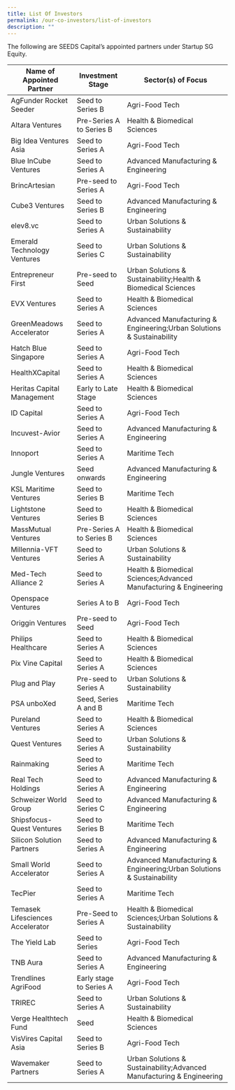 ```yaml
---
title: List Of Investors
permalink: /our-co-investors/list-of-investors
description: ""
---
```


The following are SEEDS Capital’s appointed partners under Startup SG Equity.


|**Name of Appointed Partner** | **Investment Stage** | **Sector(s) of Focus** |
 | -------- | -------- | -------- | 
AgFunder Rocket Seeder | Seed to Series B | Agri-Food Tech
Altara Ventures | Pre-Series A to Series B | Health & Biomedical Sciences
Big Idea Ventures Asia | Seed to Series A | Agri-Food Tech
Blue InCube Ventures | Seed to Series A | Advanced Manufacturing & Engineering
BrincArtesian | Pre-seed to Series A | Agri-Food Tech
Cube3 Ventures | Seed to Series B | Advanced Manufacturing & Engineering
elev8.vc | Seed to Series A | Urban Solutions & Sustainability
Emerald Technology Ventures | Seed to Series C | Urban Solutions & Sustainability
Entrepreneur First | Pre-seed to Seed | Urban Solutions & Sustainability;Health & Biomedical Sciences
EVX Ventures | Seed to Series A | Health & Biomedical Sciences
GreenMeadows Accelerator | Seed to Series A | Advanced Manufacturing & Engineering;Urban Solutions & Sustainability
Hatch Blue Singapore | Seed to Series A | Agri-Food Tech
HealthXCapital | Seed to Series A | Health & Biomedical Sciences
Heritas Capital Management | Early to Late Stage | Health & Biomedical Sciences
ID Capital | Seed to Series A | Agri-Food Tech
Incuvest-Avior | Seed to Series A | Advanced Manufacturing & Engineering
Innoport | Seed to Series A | Maritime Tech
Jungle Ventures | Seed onwards | Advanced Manufacturing & Engineering
KSL Maritime Ventures | Seed to Series B | Maritime Tech
Lightstone Ventures | Seed to Series B | Health & Biomedical Sciences
MassMutual Ventures | Pre-Series A to Series B | Health & Biomedical Sciences
Millennia-VFT Ventures | Seed to Series A | Urban Solutions & Sustainability
Med-Tech Alliance 2 | Seed to Series A | Health & Biomedical Sciences;Advanced Manufacturing & Engineering
Openspace Ventures | Series A to B | Agri-Food Tech
Origgin Ventures | Pre-seed to Seed | Agri-Food Tech
Philips Healthcare | Seed to Series A | Health & Biomedical Sciences
Pix Vine Capital | Seed to Series A | Health & Biomedical Sciences
Plug and Play | Pre-seed to Series A | Urban Solutions & Sustainability
PSA unboXed | Seed, Series A and B | Maritime Tech
Pureland Ventures | Seed to Series A | Health & Biomedical Sciences
Quest Ventures | Seed to Series A | Urban Solutions & Sustainability
Rainmaking | Seed to Series A | Maritime Tech
Real Tech Holdings | Seed to Series A | Advanced Manufacturing & Engineering
Schweizer World Group | Seed to Series C | Advanced Manufacturing & Engineering
Shipsfocus-Quest Ventures | Seed to Series B | Maritime Tech
Silicon Solution Partners | Seed to Series A | Advanced Manufacturing & Engineering
Small World Accelerator | Seed to Series A | Advanced Manufacturing & Engineering;Urban Solutions & Sustainability
TecPier | Seed to Series A | Maritime Tech
Temasek Lifesciences Accelerator | Pre-Seed to Series A | Health & Biomedical Sciences;Urban Solutions & Sustainability
The Yield Lab | Seed to Series | Agri-Food Tech
TNB Aura | Seed to Series A | Advanced Manufacturing & Engineering
Trendlines AgriFood | Early stage to Series A | Agri-Food Tech
TRIREC | Seed to Series A | Urban Solutions & Sustainability
Verge Healthtech Fund | Seed | Health & Biomedical Sciences
VisVires Capital Asia | Seed to Series B | Agri-Food Tech
Wavemaker Partners | Seed to Series A | Urban Solutions & Sustainability;Advanced Manufacturing & Engineering
